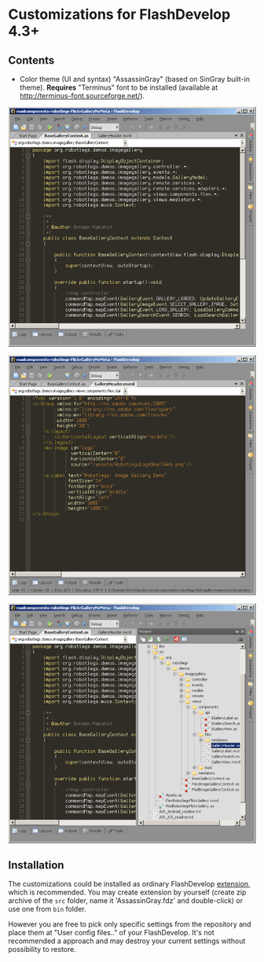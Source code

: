 # Customizations for FlashDevelop 4.3+

## Contents
* Color theme (UI and syntax) "AssassinGray" (based on SinGray built-in theme). **Requires** "Terminus" font to be installed (available at http://terminus-font.sourceforge.net/).

![AS3 code](screenshots/as3_code.png)

![MXML code](screenshots/mxml_code.png)

![Project menu](screenshots/project_menu.png)

## Installation

The customizations could be installed as ordinary FlashDevelop [extension](http://www.flashdevelop.org/wikidocs/index.php?title=Extensions), which is recommended. You may create extension by yourself (create zip archive of the `src` folder, name it 'AssassinGray.fdz' and double-click) or use one from `bin` folder.

However you are free to pick only specific settings from the repository and place them at "User config files.." of your FlashDevelop. It's not recommended a approach and may destroy your current settings without possibility to restore.